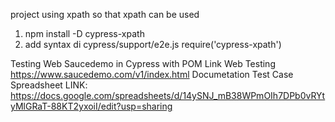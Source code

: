 project using xpath so that xpath can be used

1. npm install -D cypress-xpath
2. add syntax di cypress/support/e2e.js require('cypress-xpath')
   
Testing Web Saucedemo in Cypress with POM Link Web Testing https://www.saucedemo.com/v1/index.html
Documetation Test Case Spreadsheet LINK: https://docs.google.com/spreadsheets/d/14ySNJ_mB38WPmOIh7DPb0vRYtyMlGRaT-88KT2yxoiI/edit?usp=sharing

